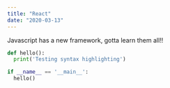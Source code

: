 ```yaml
---
title: "React"
date: "2020-03-13"
---
```


Javascript has a new framework, gotta learn them all!!

```Python
def hello():
  print('Testing syntax highlighting')

if __name__ == '__main__':
  hello()
```